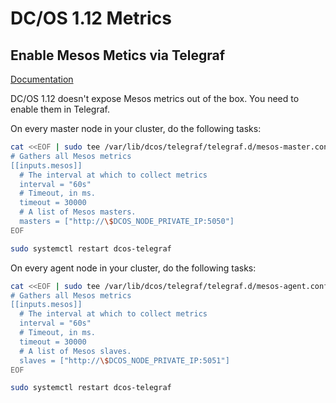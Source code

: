 # DC/OS 1.12 Metrics

## Enable Mesos Metics via Telegraf

[Documentation][mesosphere-metrics-mesos]

DC/OS 1.12 doesn't expose Mesos metrics out of the box. You need to enable them in Telegraf.

On every master node in your cluster, do the following tasks:

```bash
cat <<EOF | sudo tee /var/lib/dcos/telegraf/telegraf.d/mesos-master.conf
# Gathers all Mesos metrics
[[inputs.mesos]]
  # The interval at which to collect metrics
  interval = "60s"
  # Timeout, in ms.
  timeout = 30000
  # A list of Mesos masters.
  masters = ["http://\$DCOS_NODE_PRIVATE_IP:5050"]
EOF
```

```bash
sudo systemctl restart dcos-telegraf
```

On every agent node in your cluster, do the following tasks:

```bash
cat <<EOF | sudo tee /var/lib/dcos/telegraf/telegraf.d/mesos-agent.conf
# Gathers all Mesos metrics
[[inputs.mesos]]
  # The interval at which to collect metrics
  interval = "60s"
  # Timeout, in ms.
  timeout = 30000
  # A list of Mesos slaves.
  slaves = ["http://\$DCOS_NODE_PRIVATE_IP:5051"]
EOF
```

```bash
sudo systemctl restart dcos-telegraf
```

[mesosphere-metrics-mesos]: https://docs.mesosphere.com/1.12/metrics/mesos/